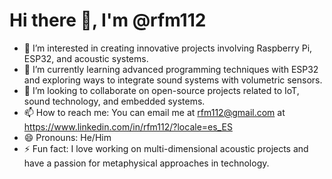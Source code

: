 # Hi there 👋, I'm @rfm112

- 👀 I’m interested in creating innovative projects involving Raspberry Pi, ESP32, and acoustic systems.
- 🌱 I’m currently learning advanced programming techniques with ESP32 and exploring ways to integrate sound systems with volumetric sensors.
- 💞️ I’m looking to collaborate on open-source projects related to IoT, sound technology, and embedded systems.
- 📫 How to reach me: You can email me at rfm112@gmail.com at https://www.linkedin.com/in/rfm112/?locale=es_ES
- 😄 Pronouns: He/Him
- ⚡ Fun fact: I love working on multi-dimensional acoustic projects and have a passion for metaphysical approaches in technology.

<!---
rfm112/rfm112 is a ✨ special ✨ repository because its `README.md` (this file) appears on your GitHub profile.
You can click the Preview link to take a look at your changes.
--->
